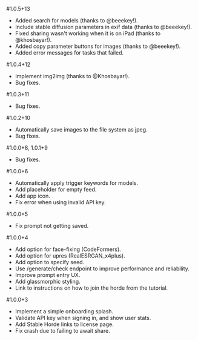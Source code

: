 #1.0.5+13
- Added search for models (thanks to @beeekey!).
- Include stable diffusion parameters in exif data (thanks to @beeekey!).
- Fixed sharing wasn't working when it is on iPad (thanks to @khosbayar!).
- Added copy parameter buttons for images (thanks to @beeekey!).
- Added error messages for tasks that failed.

#1.0.4+12
- Implement img2img (thanks to @Khosbayar!).
- Bug fixes.

#1.0.3+11
- Bug fixes.

#1.0.2+10
- Automatically save images to the file system as jpeg.
- Bug fixes.

#1.0.0+8, 1.0.1+9
- Bug fixes.

#1.0.0+6
- Automatically apply trigger keywords for models.
- Add placeholder for empty feed.
- Add app icon.
- Fix error when using invalid API key.

#1.0.0+5
- Fix prompt not getting saved.

#1.0.0+4
- Add option for face-fixing (CodeFormers).
- Add option for upres (RealESRGAN_x4plus).
- Add option to specify seed.
- Use /generate/check endpoint to improve performance and reliability.
- Improve prompt entry UX.
- Add glassmorphic styling.
- Link to instructions on how to join the horde from the tutorial.

#1.0.0+3
- Implement a simple onboarding splash.
- Validate API key when signing in, and show user stats. 
- Add Stable Horde links to license page.
- Fix crash due to failing to await share.
